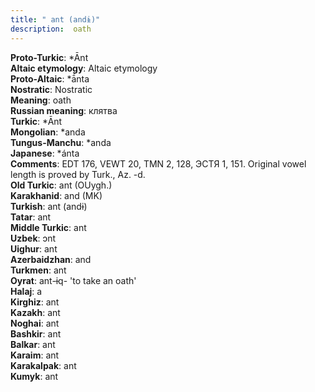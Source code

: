 ```yaml
---
title: " ant (andɨ)"
description:  oath
---
```


<strong>Proto-Turkic</strong>:  *Ānt<br>
<strong>Altaic etymology</strong>:  Altaic etymology<br>
<strong> Proto-Altaic</strong>:  *ā́nta<br>
<strong>Nostratic</strong>:  Nostratic<br>
<strong>Meaning</strong>:  oath<br>
<strong>Russian meaning</strong>:  клятва<br>
<strong>Turkic</strong>:  *Ānt<br>
<strong>Mongolian</strong>:  *anda<br>
<strong>Tungus-Manchu</strong>:  *anda<br>
<strong>Japanese</strong>:  *ánta<br>
<strong>Comments</strong>:  EDT 176, VEWT 20, TMN 2, 128, ЭСТЯ 1, 151. Original vowel length is proved by Turk., Az. -d.<br>
<strong>Old Turkic</strong>:  ant (OUygh.)<br>
<strong>Karakhanid</strong>:  and (MK)<br>
<strong>Turkish</strong>:  ant (andɨ)<br>
<strong>Tatar</strong>:  ant<br>
<strong>Middle Turkic</strong>:  ant<br>
<strong>Uzbek</strong>:  ɔnt<br>
<strong>Uighur</strong>:  ant<br>
<strong>Azerbaidzhan</strong>:  and<br>
<strong>Turkmen</strong>:  ant<br>
<strong>Oyrat</strong>:  ant-ɨq- 'to take an oath'<br>
<strong>Halaj</strong>:  a<br>
<strong>Kirghiz</strong>:  ant<br>
<strong>Kazakh</strong>:  ant<br>
<strong>Noghai</strong>:  ant<br>
<strong>Bashkir</strong>:  ant<br>
<strong>Balkar</strong>:  ant<br>
<strong>Karaim</strong>:  ant<br>
<strong>Karakalpak</strong>:  ant<br>
<strong>Kumyk</strong>:  ant<br>


